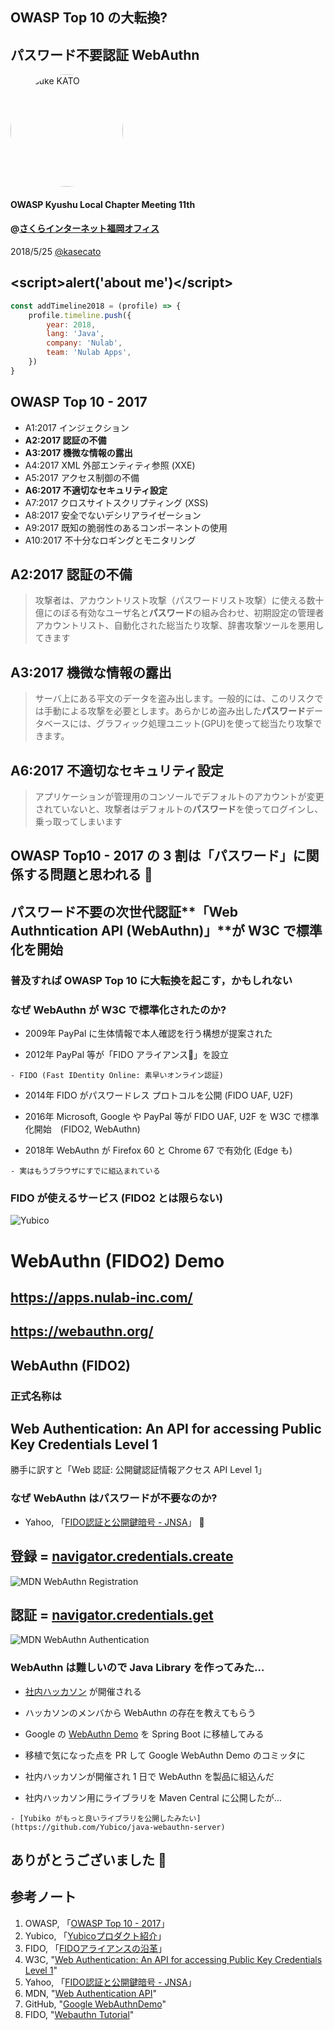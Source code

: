 ## OWASP Top 10 の大転換?
## パスワード不要認証 WebAuthn

<a href="https://twitter.com/kasecato" target="_blank"><img style="border-radius: 50% !important;" src="img/twitter.jpg" width="180px" alt="Keisuke KATO"></a>

#### OWASP Kyushu Local Chapter Meeting 11th
#### @[さくらインターネット福岡オフィス](https://owasp-kyushu.connpass.com/event/87616/)

2018/5/25 <a href="https://twitter.com/kasecato" target="_blank">@kasecato</a>



## &lt;script&gt;alert('about me')&lt;/script&gt;
```js
const addTimeline2018 = (profile) => {
    profile.timeline.push({
        year: 2018,
        lang: 'Java',
        company: 'Nulab',
        team: 'Nulab Apps',
    })
}
```



## OWASP Top 10 - 2017
- A1:2017 インジェクション
- **A2:2017 認証の不備**
- **A3:2017 機微な情報の露出**
- A4:2017 XML 外部エンティティ参照 (XXE)
- A5:2017 アクセス制御の不備
- **A6:2017 不適切なセキュリティ設定**
- A7:2017 クロスサイトスクリプティング (XSS)
- A8:2017 安全でないデシリアライゼーション
- A9:2017 既知の脆弱性のあるコンポーネントの使用
- A10:2017 不十分なロギングとモニタリング



## A2:2017 認証の不備
> 攻撃者は、アカウントリスト攻撃（パスワードリスト攻撃）に使える数十億にのぼる有効なユーザ名と**パスワード**の組み合わせ、初期設定の管理者アカウントリスト、自動化された総当たり攻撃、辞書攻撃ツールを悪用してきます



## A3:2017 機微な情報の露出
> サーバ上にある平文のデータを盗み出します。一般的には、このリスクでは手動による攻撃を必要とします。あらかじめ盗み出した**パスワード**データベースには、グラフィック処理ユニット(GPU)を使って総当たり攻撃できます。



## A6:2017 不適切なセキュリティ設定
> アプリケーションが管理用のコンソールでデフォルトのアカウントが変更されていないと、攻撃者はデフォルトの**パスワード**を使ってログインし、乗っ取ってしまいます



## OWASP Top10 - 2017 の 3 割は「**パスワード**」に関係する問題と思われる 🤔



## パスワード不要の次世代認証**「Web Authntication API (WebAuthn)」**が W3C で標準化を開始
### 普及すれば OWASP Top 10 に大転換を起こす，かもしれない
<!-- .element: class="fragment" data-fragment-index="10" -->




### なぜ WebAuthn が W3C で標準化されたのか?
- 2009年 PayPal に生体情報で本人確認を行う構想が提案された
<!-- .element: class="fragment" data-fragment-index="10" -->
- 2012年 PayPal 等が「FIDO アライアンス」を設立
<!-- .element: class="fragment" data-fragment-index="20" -->
    - FIDO (Fast IDentity Online: 素早いオンライン認証)
<!-- .element: class="fragment" data-fragment-index="25" -->
- 2014年 FIDO がパスワードレス プロトコルを公開 (FIDO UAF, U2F)
<!-- .element: class="fragment" data-fragment-index="30" -->
- 2016年 Microsoft, Google や PayPal 等が FIDO UAF, U2F を W3C で標準化開始　(FIDO2, WebAuthn)
<!-- .element: class="fragment" data-fragment-index="40" -->
- 2018年 WebAuthn が Firefox 60 と Chrome 67 で有効化 (Edge も)
<!-- .element: class="fragment" data-fragment-index="50" -->
    - 実はもうブラウザにすでに組込まれている
<!-- .element: class="fragment" data-fragment-index="60" -->



### FIDO が使えるサービス (FIDO2 とは限らない)
![Yubico](../img/tsolution_img.png)




# WebAuthn (FIDO2) Demo
## https://apps.nulab-inc.com/
## https://webauthn.org/




## WebAuthn (FIDO2) 
### 正式名称は
## Web Authentication: An API for accessing Public Key Credentials Level 1
勝手に訳すと「Web 認証: 公開鍵認証情報アクセス API Level 1」
<!-- .element: class="fragment" data-fragment-index="10" -->



### なぜ WebAuthn はパスワードが不要なのか?
- Yahoo, 「[FIDO認証と公開鍵暗号 - JNSA](http://www.jnsa.org/seminar/pki-day/2017/data/170419_gomi.pdf)」 🙇‍



## 登録 = [navigator.credentials.create](https://w3c.github.io/webappsec-credential-management/#dom-credentialscontainer-create)
![MDN WebAuthn Registration](../img/MDN_Webauthn_Registration_r3.png)




## 認証 = [navigator.credentials.get](https://w3c.github.io/webappsec-credential-management/#dom-credentialscontainer-get)
![MDN WebAuthn Authentication](../img/MDN_Webauthn_Authentication_r1.png)




### WebAuthn は難しいので Java Library を作ってみた…
- [社内ハッカソン](https://nulab-inc.com/ja/blog/nulab/nulab-general-meeting-2018-hackathon-1/)
が開催される
<!-- .element: class="fragment" data-fragment-index="10" -->

- ハッカソンのメンバから WebAuthn の存在を教えてもらう
<!-- .element: class="fragment" data-fragment-index="20" -->

- Google の [WebAuthn Demo](https://github.com/google/webauthndemo) を Spring Boot に移植してみる
<!-- .element: class="fragment" data-fragment-index="30" -->

- 移植で気になった点を PR して Google WebAuthn Demo のコミッタに
<!-- .element: class="fragment" data-fragment-index="40" -->

- 社内ハッカソンが開催され 1 日で WebAuthn を製品に組込んだ
<!-- .element: class="fragment" data-fragment-index="50" -->

- 社内ハッカソン用にライブラリを Maven Central に公開したが…
<!-- .element: class="fragment" data-fragment-index="60" -->
    - [Yubiko がもっと良いライブラリを公開したみたい](https://github.com/Yubico/java-webauthn-server)
<!-- .element: class="fragment" data-fragment-index="60" -->



## ありがとうございました 🙇‍



## 参考ノート
1. OWASP, 「[OWASP Top 10 - 2017](https://www.owasp.org/images/2/23/OWASP_Top_10-2017%28ja%29.pdf)」
1. Yubico, 「[Yubicoプロダクト紹介](https://www.yubion.com/yubico/)」
1. FIDO, 「[FIDOアライアンスの沿革](https://fidoalliance.org/fidoアライアンスの沿革/?lang=ja)」
1. W3C, "[Web Authentication: An API for accessing Public Key Credentials Level 1](https://www.w3.org/TR/webauthn/)"
1. Yahoo, 「[FIDO認証と公開鍵暗号 - JNSA](http://www.jnsa.org/seminar/pki-day/2017/data/170419_gomi.pdf)」
1. MDN, "[Web Authentication API](https://developer.mozilla.org/en-US/docs/Web/API/Web_Authentication_API)"
1. GitHub, "[Google WebAuthnDemo](https://github.com/google/webauthndemo)"
1. FIDO, "[Webauthn Tutorial](https://slides.com/fidoalliance/jan-2018-fido-seminar-webauthn-tutorial#/)"
